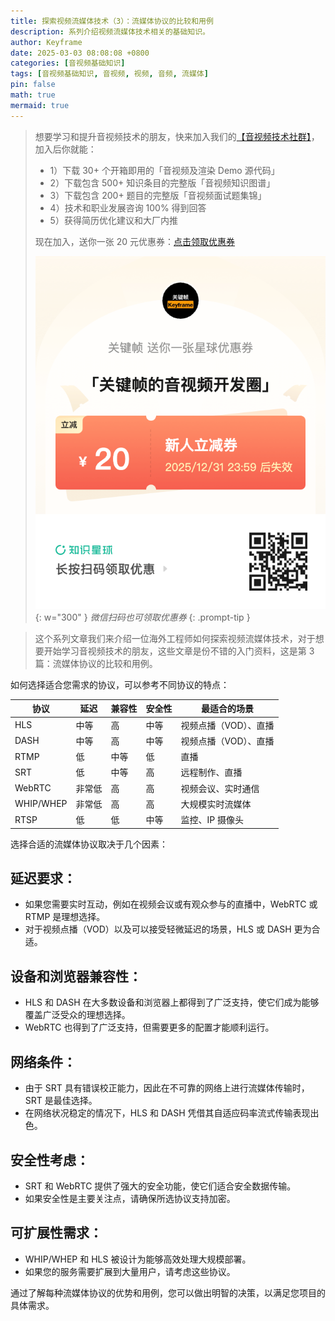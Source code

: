 ```yaml
---
title: 探索视频流媒体技术（3）：流媒体协议的比较和用例
description: 系列介绍视频流媒体技术相关的基础知识。
author: Keyframe
date: 2025-03-03 08:08:08 +0800
categories: [音视频基础知识]
tags: [音视频基础知识, 音视频, 视频, 音频, 流媒体]
pin: false
math: true
mermaid: true
---
```


>想要学习和提升音视频技术的朋友，快来加入我们的<a href="https://t.zsxq.com/jRprT" target="_blank" rel="noopener noreferrer">【音视频技术社群】</a>，加入后你就能：
>
>- 1）下载 30+ 个开箱即用的「音视频及渲染 Demo 源代码」
>- 2）下载包含 500+ 知识条目的完整版「音视频知识图谱」
>- 3）下载包含 200+ 题目的完整版「音视频面试题集锦」
>- 4）技术和职业发展咨询 100% 得到回答
>- 5）获得简历优化建议和大厂内推
>  
>现在加入，送你一张 20 元优惠券：<a href="https://t.zsxq.com/jRprT" target="_blank" rel="noopener noreferrer">点击领取优惠券</a>
>
>![知识星球新人优惠券](assets/img/keyframe-zsxq-coupon.png){: w="300" }
>_微信扫码也可领取优惠券_
{: .prompt-tip }

>这个系列文章我们来介绍一位海外工程师如何探索视频流媒体技术，对于想要开始学习音视频技术的朋友，这些文章是份不错的入门资料，这是第 3 篇：流媒体协议的比较和用例。



如何选择适合您需求的协议，可以参考不同协议的特点：


| 协议 | 延迟 | 兼容性 | 安全性 | 最适合的场景 |
| --- | --- | --- | --- | --- |
| HLS | 中等 | 高 | 中等 | 视频点播（VOD）、直播 |
| DASH | 中等 | 高 | 中等 | 视频点播（VOD）、直播 |
| RTMP | 低 | 中等 | 低 | 直播 |
| SRT | 低 | 中等 | 高 | 远程制作、直播 |
| WebRTC | 非常低 | 高 | 高 | 视频会议、实时通信 |
| WHIP/WHEP | 非常低 | 高 | 高 | 大规模实时流媒体 |
| RTSP | 低 | 低 | 中等 | 监控、IP 摄像头 |


选择合适的流媒体协议取决于几个因素：

## 延迟要求：

- 如果您需要实时互动，例如在视频会议或有观众参与的直播中，WebRTC 或 RTMP 是理想选择。
- 对于视频点播（VOD）以及可以接受轻微延迟的场景，HLS 或 DASH 更为合适。

## 设备和浏览器兼容性：

- HLS 和 DASH 在大多数设备和浏览器上都得到了广泛支持，使它们成为能够覆盖广泛受众的理想选择。
- WebRTC 也得到了广泛支持，但需要更多的配置才能顺利运行。

## 网络条件：

- 由于 SRT 具有错误校正能力，因此在不可靠的网络上进行流媒体传输时，SRT 是最佳选择。
- 在网络状况稳定的情况下，HLS 和 DASH 凭借其自适应码率流式传输表现出色。

## 安全性考虑：

- SRT 和 WebRTC 提供了强大的安全功能，使它们适合安全数据传输。
- 如果安全性是主要关注点，请确保所选协议支持加密。

## 可扩展性需求：

- WHIP/WHEP 和 HLS 被设计为能够高效处理大规模部署。
- 如果您的服务需要扩展到大量用户，请考虑这些协议。

通过了解每种流媒体协议的优势和用例，您可以做出明智的决策，以满足您项目的具体需求。

